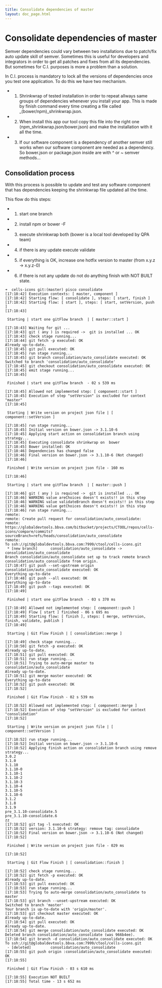 ```yaml
---
title: Consolidate dependencies of master
layout: doc_page.html
---
```


# Consolidate dependencies of master

Semver dependencies could vary between two installations due to patch/fix auto update skill of semver. Sometimes this is useful for developers and integrators in order to get all patches and fixes from all its dependencies. But sometimes for C.I. purposes is more a problem than a solution.

In C.I. process is mandatory to lock all the versions of dependencies once you test one application. To do this we have two mechanism.

- 1. Shrinkwrap of tested installation in order to repeat allways same groups of dependencies whenever you install your app. This is made by finish command every time creating a file called _(bower/npm)_shrinkwrap.json.
- 2. When install this app our tool copy this file into the right one (npm_shrinkwrap.json/bower.json) and make the installation with it all the time.
- 3. If our software component is a dependency of another semver still works when our software component are needed as a dependency. So bower.json or package.json inside are with ^ or ~ semver methods...

## Consolidation process

With this process is possible to update and test any software component that has dependencies keeping the shrinkwrap file updated all the time.

This flow do this steps:

- 1. start one branch
- 2. install npm or bower -F
- 3. execute shrinkwrap both (bower is a local tool developed by QPA team)
- 4. if there is any update execute validate
- 5. if everything is OK, increase one hotfix version to master (from x.y.z -> x.y.z-0)
- 6. if there is not any update do not do anything finish with NOT BUILT state.

```
➜  cells-icons git:(master) pisco consolidate
[17:18:42] Execution contexts: [ master, component ]
[17:18:42] Starting flow: [ consolidate ], steps: [ start, finish ]
[17:18:42] Starting flow: [ start ], steps: [ start, setVersion, push ]
[17:18:43]

 Starting | start one gitFlow branch  | [ master::start ]

[17:18:43] Waiting for git ...
[17:18:43] git ( any ) is required ->  git is installed ... OK
[17:18:43] check stage running...
[17:18:44] git fetch -p executed: OK
Already up-to-date.
[17:18:45] git pull executed: OK
[17:18:45] run stage running...
[17:18:45] git branch consolidation/auto_consolidate executed: OK
Switched to branch 'consolidation/auto_consolidate'
[17:18:45] git checkout consolidation/auto_consolidate executed: OK
[17:18:45] emit stage running...
[17:18:45]

 Finished | start one gitFlow branch  - 02 s 539 ms

[17:18:45] Allowed not implemented step: [ component::start ]
[17:18:45] Execution of step "setVersion" is excluded for context "master"
[17:18:45]

 Starting | Write version on project json file | [ component::setVersion ]

[17:18:45] run stage running...
[17:18:45] Initial version on bower.json -> 3.1.10-6
[17:18:45] Applying start action on consolidation branch using strategy...
[17:18:45] Executing consolidate shrinkwrap on  bower
[17:18:45] Bower installed: OK
[17:18:46] Dependencies has changed false
[17:18:46] Final version on bower.json -> 3.1.10-6 (Not changed)
[17:18:46]

 Finished | Write version on project json file - 160 ms

[17:18:46]

 Starting | start one gitFlow branch  | [ master::push ]

[17:18:46] git ( any ) is required ->  git is installed ... OK
[17:18:46] WARNING value areChoices doesn't exists!! in this step
[17:18:46] WARNING value validateBranch doesn't exists!! in this step
[17:18:46] WARNING value getChoices doesn't exists!! in this step
[17:18:46] run stage running...
remote:
remote: Create pull request for consolidation/auto_consolidate:
remote:   https://globaldevtools.bbva.com/bitbucket/projects/CTOOL/repos/cells-icons/compare/commits?sourceBranch=refs/heads/consolidation/auto_consolidate
remote:
To ssh://git@globaldevtools.bbva.com:7999/ctool/cells-icons.git
 * [new branch]      consolidation/auto_consolidate -> consolidation/auto_consolidate
Branch consolidation/auto_consolidate set up to track remote branch consolidation/auto_consolidate from origin.
[17:18:47] git push --set-upstream origin consolidation/auto_consolidate executed: OK
Everything up-to-date
[17:18:48] git push --all executed: OK
Everything up-to-date
[17:18:49] git push --tags executed: OK
[17:18:49]

 Finished | start one gitFlow branch  - 03 s 370 ms

[17:18:49] Allowed not implemented step: [ component::push ]
[17:18:49] Flow [ start ] finished - 06 s 695 ms
[17:18:49] Starting flow: [ finish ], steps: [ merge, setVersion, finish, validate, publish ]
[17:18:49]

 Starting | Git Flow Finish | [ consolidation::merge ]

[17:18:49] check stage running...
[17:18:50] git fetch -p executed: OK
Already up-to-date.
[17:18:51] git pull executed: OK
[17:18:51] run stage running...
[17:18:51] Trying to auto-merge master to consolidation/auto_consolidate
Already up-to-date.
[17:18:51] git merge master executed: OK
Everything up-to-date
[17:18:52] git push executed: OK
[17:18:52]

 Finished | Git Flow Finish - 02 s 539 ms

[17:18:52] Allowed not implemented step: [ component::merge ]
[17:18:52] Execution of step "setVersion" is excluded for context "consolidation"
[17:18:52]

 Starting | Write version on project json file | [ component::setVersion ]

[17:18:52] run stage running...
[17:18:52] Initial version on bower.json -> 3.1.10-6
[17:18:52] Applying finish action on consolidation branch using remove strategy...
3.0.2
3.1.0
3.1.10
3.1.10-0
3.1.10-1
3.1.10-2
3.1.10-3
3.1.10-4
3.1.10-5
3.1.10-6
3.1.2
3.1.8
3.1.9
pre_3.1.10-consolidate.5
pre_3.1.10-consolidate.6
zz
[17:18:52] git tag -l executed: OK
[17:18:52] version: 3.1.10-6 strategy: remove tag: consolidate
[17:18:52] Final version on bower.json -> 3.1.10-6 (Not changed)
[17:18:52]

 Finished | Write version on project json file - 029 ms

[17:18:52]

 Starting | Git Flow Finish | [ consolidation::finish ]

[17:18:52] check stage running...
[17:18:52] git fetch -p executed: OK
Already up-to-date.
[17:18:53] git pull executed: OK
[17:18:53] run stage running...
[17:18:53] Trying to auto-merge consolidation/auto_consolidate to master
[17:18:53] git branch --unset-upstream executed: OK
Switched to branch 'master'
Your branch is up-to-date with 'origin/master'.
[17:18:53] git checkout master executed: OK
Already up-to-date.
[17:18:54] git pull executed: OK
Already up-to-date.
[17:18:54] git merge consolidation/auto_consolidate executed: OK
Deleted branch consolidation/auto_consolidate (was 966b4ee).
[17:18:54] git branch -d consolidation/auto_consolidate executed: OK
To ssh://git@globaldevtools.bbva.com:7999/ctool/cells-icons.git
 - [deleted]         consolidation/auto_consolidate
[17:18:55] git push origin :consolidation/auto_consolidate executed: OK
[17:18:55]

 Finished | Git Flow Finish - 03 s 610 ms

[17:18:55] Execution NOT BUILT
[17:18:55] Total time - 13 s 652 ms
```